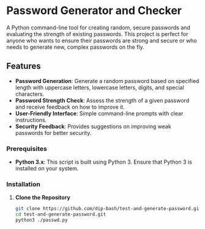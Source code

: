 # Password Generator and Checker

A Python command-line tool for creating random, secure passwords and evaluating the strength of existing passwords. This project is perfect for anyone who wants to ensure their passwords are strong and secure or who needs to generate new, complex passwords on the fly.

## Features

- **Password Generation**: Generate a random password based on specified length with uppercase letters, lowercase letters, digits, and special characters.
- **Password Strength Check**: Assess the strength of a given password and receive feedback on how to improve it.
- **User-Friendly Interface**: Simple command-line prompts with clear instructions.
- **Security Feedback**: Provides suggestions on improving weak passwords for better security.

### Prerequisites

- **Python 3.x**: This script is built using Python 3. Ensure that Python 3 is installed on your system.

### Installation

1. **Clone the Repository**
   ```bash
   git clone https://github.com/dip-bash/test-and-generate-password.git
   cd test-and-generate-password.git
   python3 ./passwd.py


